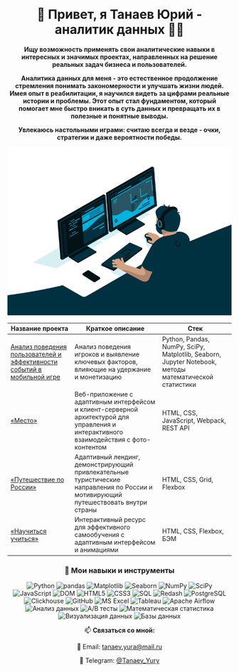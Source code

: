 <div align="center">


# 👋 Привет, я Танаев Юрий - аналитик данных 🧑‍💼

<p><strong>Ищу возможность применять свои аналитические навыки в интересных и значимых проектах, направленных на решение реальных задач бизнеса и пользователей.

Аналитика данных для меня - это естественное продолжение стремления понимать закономерности и улучшать жизни людей. 
Имея опыт в реабилитации, я научился видеть за цифрами реальные истории и проблемы. Этот опыт стал фундаментом, который помогает мне быстро вникать в суть данных и превращать их в полезные и понятные выводы.

Увлекаюсь настольными играми: считаю всегда и везде - очки, стратегии и даже вероятности победы. 
</strong></p>

![](./gif.gif)


| Название проекта | Краткое описание | Стек |
|------------------|--------------------------|-----------------|
| [Анализ поведения пользователей и эффективности событий в мобильной игре](https://github.com/Tanaev-Yury/Project-User-EventAnalysis)         | Анализ поведения игроков и выявление ключевых факторов, влияющие на удержание и монетизацию      | Python, Pandas, NumPy, SciPy, Matplotlib, Seaborn, Jupyter Notebook, методы математической статистики  |
| [«Место»](https://tanaev-yury.github.io/mesto-project/)     | Веб-приложение с адаптивным интерфейсом и клиент-серверной архитектурой для управления и интерактивного взаимодействия с фото-контентом         | HTML, CSS, JavaScript, Webpack, REST API  |
| [«Путешествие по России»](https://tanaev-yury.github.io/russian-travel/)      | Адаптивный лендинг, демонстрирующий привлекательные туристические направления по России и мотивирующий путешествовать внутри страны         |  HTML, CSS, Grid, Flexbox  |
| [«Научиться учиться»](https://tanaev-yury.github.io/how-to-learn/) | Интерактивный ресурс для эффективного самообучения с адаптивным интерфейсом и анимациями  | HTML, CSS, Flexbox, БЭМ |



### 🚀 Мои навыки и инструменты

![Python](https://img.shields.io/badge/Python-3776AB?logo=python&logoColor=white)
![pandas](https://img.shields.io/badge/pandas-150458?logo=pandas&logoColor=white)
![Matplotlib](https://img.shields.io/badge/Matplotlib-11557C?logo=matplotlib&logoColor=white)
![Seaborn](https://img.shields.io/badge/Seaborn-3776AB?logo=python&logoColor=white)
![NumPy](https://img.shields.io/badge/NumPy-013243?logo=numpy&logoColor=white)
![SciPy](https://img.shields.io/badge/SciPy-8CAAE6?logo=scipy&logoColor=white)
![JavaScript](https://img.shields.io/badge/JavaScript-F7DF1E?logo=javascript&logoColor=black)
![DOM](https://img.shields.io/badge/DOM-FF7F50?logo=html5&logoColor=white)
![HTML5](https://img.shields.io/badge/HTML5-E34F26?logo=html5&logoColor=white)
![CSS3](https://img.shields.io/badge/CSS3-1572B6?logo=css3&logoColor=white)
![SQL](https://img.shields.io/badge/SQL-4479A1?logo=mysql&logoColor=white)
![Redash](https://img.shields.io/badge/Redash-F85C5C?logoColor=white)
![PostgreSQL](https://img.shields.io/badge/PostgreSQL-336791?logo=postgresql&logoColor=white)
![Clickhouse](https://img.shields.io/badge/Clickhouse-FFCC01?logo=clickhouse&logoColor=black)
![GitHub](https://img.shields.io/badge/GitHub-181717?logo=github&logoColor=white)
![MS Excel](https://img.shields.io/badge/MS_Excel-217346?logo=microsoft-excel&logoColor=white)
![Tableau](https://img.shields.io/badge/Tableau-E97627?logo=tableau&logoColor=white)
![Apache Airflow](https://img.shields.io/badge/Airflow-017CEE?logo=apache-airflow&logoColor=white)
![Анализ данных](https://img.shields.io/badge/Анализ_данных-8A2BE2?logoColor=white)
![A/B тесты](https://img.shields.io/badge/A_B_тесты-FF4500?logoColor=white)
![Математическая статистика](https://img.shields.io/badge/Математическая_статистика-4682B4?logoColor=white)
![Визуализация данных](https://img.shields.io/badge/Визуализация_данных-FF6384?logoColor=white)
![Базы данных](https://img.shields.io/badge/Базы_данных-003B57?logoColor=white)



 📫 **Связаться со мной:**
<p>

📧 Email: [tanaev.yura@mail.ru](mailto:tanaev.yura@mail.ru)

💬 Telegram: [@Tanaev_Yury](https://t.me/@Tanaev_Yury)

</p>

</div>

